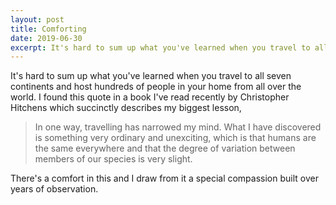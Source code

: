 ```yaml
---
layout: post
title: Comforting
date: 2019-06-30
excerpt: It's hard to sum up what you've learned when you travel to all seven continents and host hundreds of people in your home from all over the world. I found this quote in a book...
---
```


It's hard to sum up what you've learned when you travel to all seven continents and host hundreds of people in your home from all over the world. I found this quote in a book I've read recently by Christopher Hitchens which succinctly describes my biggest lesson,

> In one way, travelling has narrowed my mind. What I have discovered is something very ordinary and unexciting, which is that humans are the same everywhere and that the degree of variation between members of our species is very slight.

There's a comfort in this and I draw from it a special compassion built over years of observation.